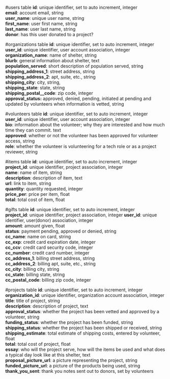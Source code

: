 #users table
  **id**: unique identifier, set to auto increment, integer  
  **email**: account email, string  
  **user_name**: unique user name, string  
  **first_name**: user first name, string  
  **last_name**: user last name, string  
  **donor**: has this user donated to a project?

#organizations table
  **id**: unique identifier, set to auto increment, integer  
  **user_id**: unique identifier, user account association, integer  
  **organization_name**: name of shelter, string  
  **blurb**: general information about shelter, text  
  **population_served**: short description of population served, string  
  **shipping_address_1**: street address, string  
  **shipping_address_2**: apt, suite, etc., string  
  **shipping_city**: city, string,  
  **shipping_state**: state, string  
  **shipping_postal__code**: zip code, integer  
  **approval_status:** approved, denied, pending, initiated at pending and updated by volunteers when information is vetted, string

#volunteers table
  **id**: unique identifier, set to auto increment, integer  
  **user_id**: unique identifier, user account association, integer  
  **bio**: information about the volunteer; why they are interested and how much time they can commit. text  
  **approved**: whether or not the volunteer has been approved for volunteer access, string  
  **role**: whether the volunteer is volunteering for a tech role or as a project reviewer, string

#items table
  **id**: unique identifier, set to auto increment, integer  
  **project_id**: unique identifier, project association, integer  
  **name**: name of item, string  
  **description**: description of item, text  
  **url**: link to item, string  
  **quantity**: quantity requested, integer  
  **price_per**: price per item, float  
  **total**: total cost of item, float

#gifts table
  **id**: unique identifier, set to auto increment, integer  
  **project_id**: unique identifier, project association, integer
  **user_id**: unique identifier, user(donor) association, integer    
  **amount**: amount given, float  
  **status**: payment pending, approved or denied, string  
  **cc_name**: name on card, string  
  **cc_exp**: credit card expiration date, integer  
  **cc_ccv**: credit card security code, integer  
  **cc_number**: credit card number, integer  
  **cc_address_1**: billing street address, string  
  **cc_address_2**: billing apt, suite, etc., string  
  **cc_city**: billing city, string  
  **cc_state**: billing state, string  
  **cc_postal_code**: billing zip code, integer

#projects table
  **id**: unique identifier, set to auto increment, integer  
  **organization_id**: unique identifier, organization account association, integer  
  **title**: title of project, string  
  **description**: description of project, text  
  **approval_status**: whether the project has been vetted and approved by a volunteer, string  
  **funding_status**: whether the project has been funded, string  
  **shipping_status**: whether the project has been shipped or received, string  
  **shipping_estimate**: total estimate of shipping costs, entered by volunteer, float  
  **total**: total cost of project, float  
  **essay**: who will the project serve, how will the items be used and what does a typical day look like at this shelter, text  
  **proposal_picture_url**: a picture representing the project, string  
  **funded_picture_url**: a picture of the products being used, string  
  **thank_you_sent**: thank you notes sent out to donors, set by volunteers
